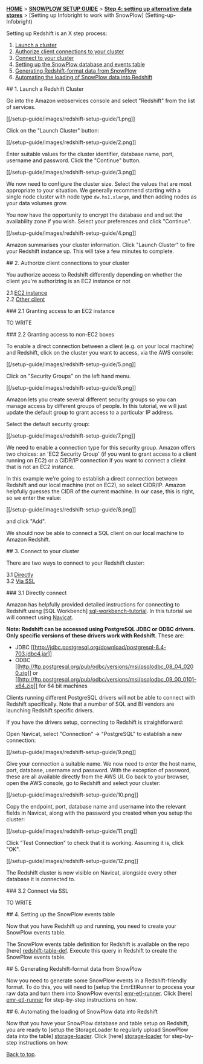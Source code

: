 <a name="top" />

[**HOME**](Home) > [**SNOWPLOW SETUP GUIDE**](Setting-up-SnowPlow) > [**Step 4: setting up alternative data stores**](Setting-up-alternative-data-stores) > [Setting up Infobright to work with SnowPlow] (Setting-up-Infobright)

Setting up Redshift is an X step process:

1. [Launch a cluster](#launch)
2. [Authorize client connections to your cluster](#authorise)
3. [Connect to your cluster](#connect)
4. [Setting up the SnowPlow database and events table](#db)
5. [Generating Redshift-format data from SnowPlow](#etl)
6. [Automating the loading of SnowPlow data into Redshift](#load)

<a name="launch" />
## 1. Launch a Redshift Cluster

Go into the Amazon webservices console and select "Redshift" from the list of services.

[[/setup-guide/images/redshift-setup-guide/1.png]]

Click on the "Launch Cluster" button:

[[/setup-guide/images/redshift-setup-guide/2.png]]

Enter suitable values for the cluster identifier, database name, port, username and password. Click the "Continue" button.

[[/setup-guide/images/redshift-setup-guide/3.png]]

We now need to configure the cluster size. Select the values that are most appropriate to your situation. We generally recommend starting with a single node cluster with node type `dw.hs1.xlarge`, and then adding nodes as your data volumes grow.

You now have the opportunity to encrypt the database and and set the availability zone if you wish. Select your preferences and click "Continue".

[[/setup-guide/images/redshift-setup-guide/4.png]]

Amazon summarises your cluster information. Click "Launch Cluster" to fire your Redshift instance up. This will take a few minutes to complete.

<a name="authorise" />
## 2. Authorize client connections to your cluster

You authorize access to Redshift differently depending on whether the client you're authorizing is an EC2 instance or not

2.1 [EC2 instance](#ec2)  
2.2 [Other client](#other)

<a name="ec2" />
### 2.1 Granting access to an EC2 instance

TO WRITE

<a name="other" />
### 2.2 Granting access to non-EC2 boxes

To enable a direct connection between a client (e.g. on your local machine) and Redshift, click on the cluster you want to access, via the AWS console:

[[/setup-guide/images/redshift-setup-guide/5.png]]

Click on "Security Groups" on the left hand menu.

[[/setup-guide/images/redshift-setup-guide/6.png]]

Amazon lets you create several different security groups so you can manage access by different groups of people. In this tutorial, we will just update the default group to grant access to a particular IP address.

Select the default security group:

[[/setup-guide/images/redshift-setup-guide/7.png]]

We need to enable a connection type for this security group. Amazon offers two choices: an 'EC2 Security Group' (if you want to grant access to a client running on EC2) or a CIDR/IP connection if you want to connect a clieint that is not an EC2 instance.

In this example we're going to establish a direct connection between Redshift and our local machine (not on EC2), so select CIDR/IP. Amazon helpfully guesses the CIDR of the current machine. In our case, this is right, so we enter the value:

[[/setup-guide/images/redshift-setup-guide/8.png]]

and click "Add". 

We should now be able to connect a SQL client on our local machine to Amazon Redshift. 

<a name="connect" />
## 3. Connect to your cluster

There are two ways to connect to your Redshift cluster:

3.1 [Directly](#directly)  
3.2 [Via SSL](#ssl)  

<a name="directly" />
### 3.1 Directly connect 

Amazon has helpfully provided detailed instructions for connecting to Redshift using [SQL Workbench] [sql-workbench-tutorial]. In this tutorial we will connect using [Navicat](http://www.navicat.com/).

**Note: Redshift can be accessed using PostgreSQL JDBC or ODBC drivers. Only specific versions of these drivers work with Redshift**. These are:

* JDBC [[http://jdbc.postgresql.org/download/postgresql-8.4-703.jdbc4.jar]]
* ODBC [[http://ftp.postgresql.org/pub/odbc/versions/msi/psqlodbc_08_04_0200.zip]] or [[http://ftp.postgresql.org/pub/odbc/versions/msi/psqlodbc_09_00_0101-x64.zip]] for 64 bit machines

Clients running different PostgreSQL drivers will not be able to connect with Redshift specifically. Note that a number of SQL and BI vendors are launching Redshift specific drivers.

If you have the drivers setup, connecting to Redshift is straightforward:

Open Navicat, select "Connection" -> "PostgreSQL" to establish a new connection:

[[/setup-guide/images/redshift-setup-guide/9.png]]

Give your connection a suitable name. We now need to enter the host name, port, database, username and password. With the exception of password, these are all available directly from the AWS UI. Go back to your browser, open the AWS console, go to Redshift and select your cluster:

[[/setup-guide/images/redshift-setup-guide/10.png]]

Copy the endpoint, port, database name and username into the relevant fields in Navicat, along with the password you created when you setup the cluster:

[[/setup-guide/images/redshift-setup-guide/11.png]]

Click "Test Connection" to check that it is working. Assuming it is, click "OK".

[[/setup-guide/images/redshift-setup-guide/12.png]]

The Redshift cluster is now visible on Navicat, alongside every other database it is connected to.

<a name="ssl" />
### 3.2 Connect via SSL

TO WRITE

<a name="db" />
## 4. Setting up the SnowPlow events table

Now that you have Redshift up and running, you need to create your SnowPlow events table.

The SnowPlow events table definition for Redshift is available on the repo [here] [redshift-table-def]. Execute this query in Redshift to create the SnowPlow events table.

<a name="" />
## 5. Generating Redshift-format data from SnowPlow

Now you need to generate some SnowPlow events in a Redshift-friendly format. To do this, you will need to [setup the EmrEtlRunner to process your raw data and turn them into SnowPlow events] [emr-etl-runner]. Click [here] [emr-etl-runner] for step-by-step instructions on how.

<a name="load" />
## 6. Automating the loading of SnowPlow data into Redshift

Now that you have your SnowPlow database and table setup on Redshift, you are ready to [setup the StorageLoader to regularly upload SnowPlow data into the table] [storage-loader]. Click [here] [storage-loader] for step-by-step instructions on how.

[Back to top](#top).


[emr-etl-runner]: 1-Installing-EmrEtlRunner
[storage-loader]: 1-Installing-the-StorageLoader
[sql-workbench-tutorial]: http://docs.aws.amazon.com/redshift/latest/gsg/getting-started.html
[redshift-table-def]: https://github.com/snowplow/snowplow/blob/master/4-storage/redshift-storage/sql/table-def.sql
                      